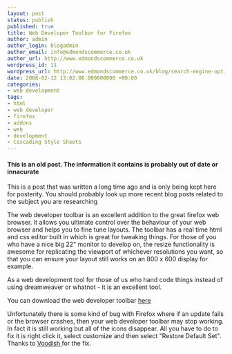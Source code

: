 ```yaml
---
layout: post
status: publish
published: true
title: Web Developer Toolbar for Firefox
author: admin
author_login: blogadmin
author_email: info@edmondscommerce.co.uk
author_url: http://www.edmondscommerce.co.uk
wordpress_id: 11
wordpress_url: http://www.edmondscommerce.co.uk/blog/search-engine-optimisation/web-developer-toolbar-for-firefox/
date: 2008-02-12 13:02:00.000000000 +00:00
categories:
- web development
tags:
- html
- web developer
- firefox
- addons
- web
- development
- Cascading Style Sheets
---
```

<div class="oldpost"><h4>This is an old post. The information it contains is probably out of date or innacurate</h4>
<p>
This is a post that was written a long time ago and is only being kept here for posterity.
You should probably look up more recent blog posts related to the subject you are researching
</p>
</div>
The web developer toolbar is an excellent addition to the great firefox web browser. It allows you ultimate control over the behaviour of your web browser and helps you to fine tune layouts. The toolbar has a real time html and css editor built in which is great for tweaking things. For those of you who have a nice big 22" monitor to develop on, the resize functionality is awesome for replicating the viewport of whichever resolutions you want, so that you can ensure your layout still works on an 800 x 600 display for example.

As a web development tool for those of us who hand code things instead of using dreamweaver or whatnot - it is an excellent tool.

You can download the web developer toolbar <a href="https://addons.mozilla.org/en-US/firefox/addon/60" target="_blank">here</a>

Unfortunately there is some kind of bug with Firefox where if an update fails or the browser crashes, then your web developer toolbar may stop working. In fact it is still working but all of the icons disappear. All you have to do to fix it is right click it, select customize and then  select "Restore Default Set". Thanks to <a href="http://www.voodish.co.uk/articles/web-developer-toolbar-broken-empty-not-showing-fix/" target="_blank">Voodish </a>for the fix.

